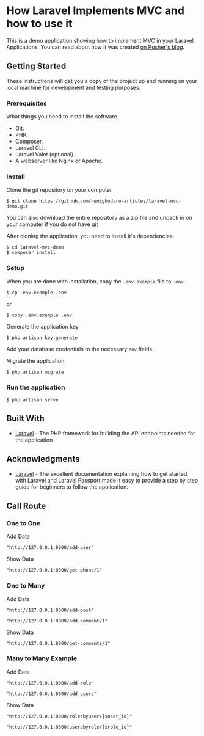 # How Laravel Implements MVC and how to use it
This is a demo application showing how to implement MVC in your Laravel Applications. You can read about how it was created [on Pusher's blog](https://blog.pusher.com/laravel-mvc-use/).

## Getting Started
These instructions will get you a copy of the project up and running on your local machine for development and testing purposes.

### Prerequisites
What things you need to install the software.

* Git.
* PHP.
* Composer.
* Laravel CLI.
* Laravel Valet (optional).
* A webserver like Nginx or Apache.

### Install
Clone the git repository on your computer
```
$ git clone https://github.com/neoighodaro-articles/laravel-mvc-demo.git
```

You can also download the entire repository as a zip file and unpack in on your computer if you do not have git

After cloning the application, you need to install it's dependencies. 
```
$ cd laravel-mvc-demo
$ composer install
```

### Setup
When you are done with installation, copy the `.env.example` file to `.env`
```
$ cp .env.example .env
```
or
```
$ copy .env.example .env
```

Generate the application key
```
$ php artisan key:generate
```

Add your database credentials to the necessary `env` fields

Migrate the application
```
$ php artisan migrate
```

### Run the application
```
$ php artisan serve
```

## Built With
* [Laravel](https://laravel.com) - The PHP framework for building the API endpoints needed for the application

## Acknowledgments
* [Laravel](https://laravel.com) - The excellent documentation explaining how to get started with Laravel and Laravel Passport made it easy to provide a step by step guide for beginners to follow the application.


## Call Route

### One to One

Add Data
```
"http://127.0.0.1:8000/add-user"
```

Show Data
```
"http://127.0.0.1:8000/get-phone/1"
```

### One to Many

Add Data
```
"http://127.0.0.1:8000/add-post"
```

```
"http://127.0.0.1:8000/add-comment/1"
```

Show Data
```
"http://127.0.0.1:8000/get-comments/1"
```

### Many to Many Example

Add Data
```
"http://127.0.0.1:8000/add-role"
```

```
"http://127.0.0.1:8000/add-users"
```

Show Data
```
"http://127.0.0.1:8000/rolesbyuser/{$user_id}" 
```

```
"http://127.0.0.1:8000/usersbyrole/{$role_id}"
```